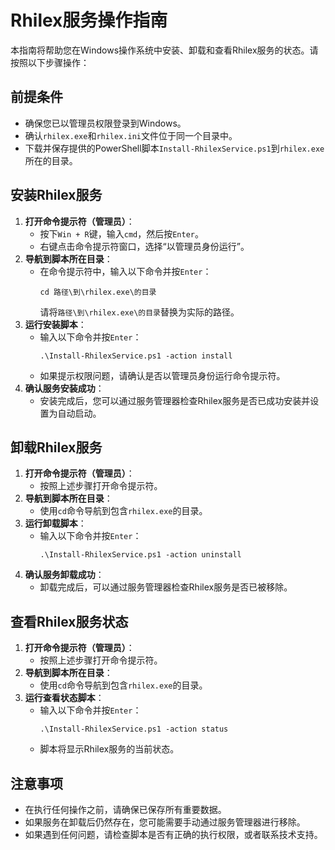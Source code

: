 <!--
 Copyright (C) 2024 wwhai

 This program is free software: you can redistribute it and/or modify
 it under the terms of the GNU Affero General Public License as
 published by the Free Software Foundation, either version 3 of the
 License, or (at your option) any later version.

 This program is distributed in the hope that it will be useful,
 but WITHOUT ANY WARRANTY; without even the implied warranty of
 MERCHANTABILITY or FITNESS FOR A PARTICULAR PURPOSE.  See the
 GNU Affero General Public License for more details.

 You should have received a copy of the GNU Affero General Public License
 along with this program.  If not, see <https://www.gnu.org/licenses/>.
-->


# Rhilex服务操作指南
本指南将帮助您在Windows操作系统中安装、卸载和查看Rhilex服务的状态。请按照以下步骤操作：
## 前提条件
- 确保您已以管理员权限登录到Windows。
- 确认`rhilex.exe`和`rhilex.ini`文件位于同一个目录中。
- 下载并保存提供的PowerShell脚本`Install-RhilexService.ps1`到`rhilex.exe`所在的目录。
## 安装Rhilex服务
1. **打开命令提示符（管理员）**：
   - 按下`Win + R`键，输入`cmd`，然后按`Enter`。
   - 右键点击命令提示符窗口，选择“以管理员身份运行”。
2. **导航到脚本所在目录**：
   - 在命令提示符中，输入以下命令并按`Enter`：
     ```
     cd 路径\到\rhilex.exe\的目录
     ```
     请将`路径\到\rhilex.exe\的目录`替换为实际的路径。
3. **运行安装脚本**：
   - 输入以下命令并按`Enter`：
     ```
     .\Install-RhilexService.ps1 -action install
     ```
   - 如果提示权限问题，请确认是否以管理员身份运行命令提示符。
4. **确认服务安装成功**：
   - 安装完成后，您可以通过服务管理器检查Rhilex服务是否已成功安装并设置为自动启动。
## 卸载Rhilex服务
1. **打开命令提示符（管理员）**：
   - 按照上述步骤打开命令提示符。
2. **导航到脚本所在目录**：
   - 使用`cd`命令导航到包含`rhilex.exe`的目录。
3. **运行卸载脚本**：
   - 输入以下命令并按`Enter`：
     ```
     .\Install-RhilexService.ps1 -action uninstall
     ```
4. **确认服务卸载成功**：
   - 卸载完成后，可以通过服务管理器检查Rhilex服务是否已被移除。
## 查看Rhilex服务状态
1. **打开命令提示符（管理员）**：
   - 按照上述步骤打开命令提示符。
2. **导航到脚本所在目录**：
   - 使用`cd`命令导航到包含`rhilex.exe`的目录。
3. **运行查看状态脚本**：
   - 输入以下命令并按`Enter`：
     ```
     .\Install-RhilexService.ps1 -action status
     ```
   - 脚本将显示Rhilex服务的当前状态。
## 注意事项
- 在执行任何操作之前，请确保已保存所有重要数据。
- 如果服务在卸载后仍然存在，您可能需要手动通过服务管理器进行移除。
- 如果遇到任何问题，请检查脚本是否有正确的执行权限，或者联系技术支持。
